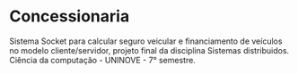 # Concessionaria
Sistema Socket para calcular seguro veicular e financiamento de veículos no modelo cliente/servidor, projeto final da disciplina Sistemas distribuidos. Ciência da computação - UNINOVE - 7° semestre.
